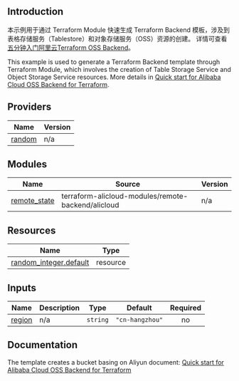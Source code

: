 ## Introduction

<!-- DOCS_DESCRIPTION_CN -->
本示例用于通过 Terraform Module 快速生成 Terraform Backend 模板，涉及到表格存储服务（Tablestore）和对象存储服务（OSS）资源的创建。
详情可查看[五分钟入门阿里云Terraform OSS Backend](https://help.aliyun.com/document_detail/145541.html)。
<!-- DOCS_DESCRIPTION_CN -->

<!-- DOCS_DESCRIPTION_EN -->
This example is used to generate a Terraform Backend template through Terraform Module, which involves the creation of Table Storage Service and Object Storage Service resources.
More details in [Quick start for Alibaba Cloud OSS Backend for Terraform](https://help.aliyun.com/document_detail/145541.html).
<!-- DOCS_DESCRIPTION_EN -->

<!-- BEGIN_TF_DOCS -->
## Providers

| Name | Version |
|------|---------|
| <a name="provider_random"></a> [random](#provider\_random) | n/a |

## Modules

| Name | Source | Version |
|------|--------|---------|
| <a name="module_remote_state"></a> [remote\_state](#module\_remote\_state) | terraform-alicloud-modules/remote-backend/alicloud | n/a |

## Resources

| Name | Type |
|------|------|
| [random_integer.default](https://registry.terraform.io/providers/hashicorp/random/latest/docs/resources/integer) | resource |

## Inputs

| Name | Description | Type | Default | Required |
|------|-------------|------|---------|:--------:|
| <a name="input_region"></a> [region](#input\_region) | n/a | `string` | `"cn-hangzhou"` | no |
<!-- END_TF_DOCS -->
## Documentation
<!-- docs-link -->

The template creates a bucket basing on Aliyun document: [Quick start for Alibaba Cloud OSS Backend for Terraform](https://help.aliyun.com/document_detail/145541.html)

<!-- docs-link -->

